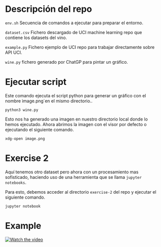 # Descripción del repo
`env.sh` Secuencia de comandos a ejecutar para preparar el entorno.

`dataset.csv` Fichero descargado de UCI machine learning repo que contiene los datasets del vino.

`example.py` Fichero ejemplo de UCI repo para trabajar directamente sobre API UCI.

`wine.py` fichero generado por ChatGP para pintar un gráfico.

# Ejecutar script
Este comando ejecuta el script python para generar un gráfico con el nombre ìmage.png`en el mismo directorio..

```python3 wine.py```

Esto nos ha generado una imagen en nuestro directorio local donde lo hemos ejecutado. Ahora abrimos la imagen con el visor por defecto o ejecutando el siguiente comando.

```xdg-open image.png```

# Exercise 2

Aquí tenemos otro dataset pero ahora con un procesamiento mas sofisticado, haciendo uso de una herramienta que se llama `jupyter notebooks`. 

Para esto, debemos acceder al directorio ```exercise-2``` del repo y ejecutar el siguiente comando.

```jupyter notebook```


# Example

[![Watch the video](https://img.youtube.com/vi/XKj6L24Zpd0/maxresdefault.jpg)](https://youtu.be/XKj6L24Zpd0)


